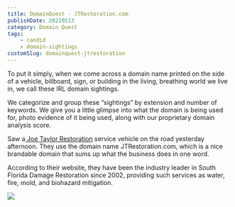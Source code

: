 ```yaml
---
title: DomainQuest - JTRestoration.com
publishDate: 20210513
category: Domain Quest
tags:
    - candid
    - domain-sightings
customSlug: domainquest-jtrestoration
---
```


To put it simply, when we come across a domain name printed on the side of a vehicle, billboard, sign, or building in the living, breathing world we live in, we call these IRL domain sightings.

We categorize and group these “sightings” by extension and number of keywords. We give you a little glimpse into what the domain is being used for, photo evidence of it being used, along with our proprietary domain analysis score.

Saw a[ Joe Taylor Restoration](https://www.jtrestoration.com/) service vehicle on the road yesterday afternoon. They use the domain name JTRestoration.com, which is a nice brandable domain that sums up what the business does in one word.

According to their website, they have been the industry leader in South Florida Damage Restoration since 2002, providing such services as water, fire, mold, and biohazard mitigation.

![](/assets/joe-taylor-restoration.jpeg)
